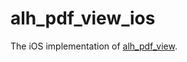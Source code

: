 # alh_pdf_view_ios

The iOS implementation of [alh_pdf_view](https://pub.dev/packages/alh_pdf_view).
